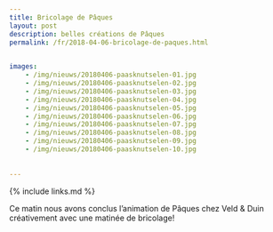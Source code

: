 ```yaml
---
title: Bricolage de Pâques
layout: post
description: belles créations de Pâques
permalink: /fr/2018-04-06-bricolage-de-paques.html

    
images: 
    - /img/nieuws/20180406-paasknutselen-01.jpg
    - /img/nieuws/20180406-paasknutselen-02.jpg
    - /img/nieuws/20180406-paasknutselen-03.jpg
    - /img/nieuws/20180406-paasknutselen-04.jpg
    - /img/nieuws/20180406-paasknutselen-05.jpg
    - /img/nieuws/20180406-paasknutselen-06.jpg
    - /img/nieuws/20180406-paasknutselen-07.jpg
    - /img/nieuws/20180406-paasknutselen-08.jpg
    - /img/nieuws/20180406-paasknutselen-09.jpg
    - /img/nieuws/20180406-paasknutselen-10.jpg
    
    
---
```


{% include links.md %}

Ce matin nous avons conclus l’animation de Pâques chez Veld & Duin créativement avec une matinée de bricolage!
